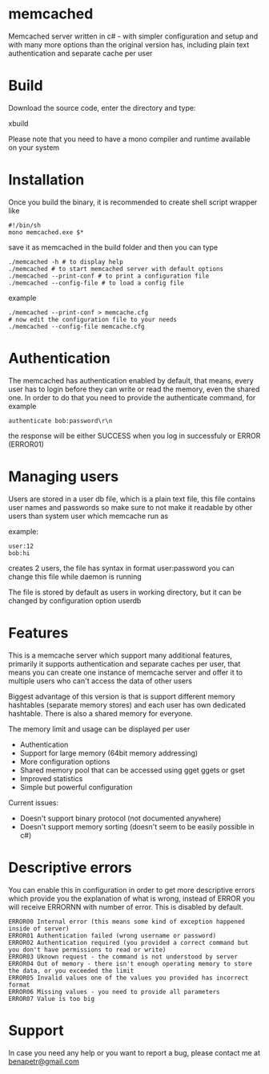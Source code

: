 memcached
=========

Memcached server written in c# - with simpler configuration and setup and with many more options than the original version has, including plain text authentication and separate cache per user

Build
=====

Download the source code, enter the directory and type:

 xbuild

Please note that you need to have a mono compiler and runtime available on your system

Installation
============

Once you build the binary, it is recommended to create shell script wrapper like

    #!/bin/sh
    mono memcached.exe $*

save it as memcached in the build folder and then you can type

    ./memcached -h # to display help
    ./memcached # to start memcached server with default options
    ./memcached --print-conf # to print a configuration file
    ./memcached --config-file # to load a config file

example

    ./memcached --print-conf > memcache.cfg
    # now edit the configuration file to your needs
    ./memcached --config-file memcache.cfg

Authentication
==============

The memcached has authentication enabled by default, that means, every user has to login before they can write or read the memory, even the shared one. In order to do that you need to provide the authenticate command, for example

    authenticate bob:password\r\n

the response will be either SUCCESS when you log in successfuly or ERROR (ERROR01)

Managing users
==============

Users are stored in a user db file, which is a plain text file, this file contains user names and passwords so make sure to not make it readable by other users than system user which memcache run as

example:

    user:12
    bob:hi

creates 2 users, the file has syntax in format user:password you can change this file while daemon is running

The file is stored by default as users in working directory, but it can be changed by configuration option userdb

Features
========

This is a memcache server which support many additional features, primarily it supports authentication and separate caches per user, that means you can create one instance of memcache server and offer it to multiple users who can't access the data of other users

Biggest advantage of this version is that is support different memory hashtables (separate memory stores) and each user has own dedicated hashtable. There is also a shared memory for everyone.

The memory limit and usage can be displayed per user

 * Authentication
 * Support for large memory (64bit memory addressing)
 * More configuration options
 * Shared memory pool that can be accessed using gget ggets or gset
 * Improved statistics
 * Simple but powerful configuration

Current issues:

 * Doesn't support binary protocol (not documented anywhere)
 * Doesn't support memory sorting (doesn't seem to be easily possible in c#)

Descriptive errors
==================

You can enable this in configuration in order to get more descriptive errors which provide you the explanation of what is wrong, instead of ERROR you will receive ERRORNN with number of error. This is disabled by default.

    ERROR00 Internal error (this means some kind of exception happened inside of server)
    ERROR01 Authentication failed (wrong username or password)
    ERROR02 Authentication required (you provided a correct command but you don't have permissions to read or write)
    ERROR03 Uknown request - the command is not understood by server
    ERROR04 Out of memory - there isn't enough operating memory to store the data, or you exceeded the limit
    ERROR05 Invalid values one of the values you provided has incorrect format
    ERROR06 Missing values - you need to provide all parameters
    ERROR07 Value is too big

Support
=======

In case you need any help or you want to report a bug, please contact me at benapetr@gmail.com

